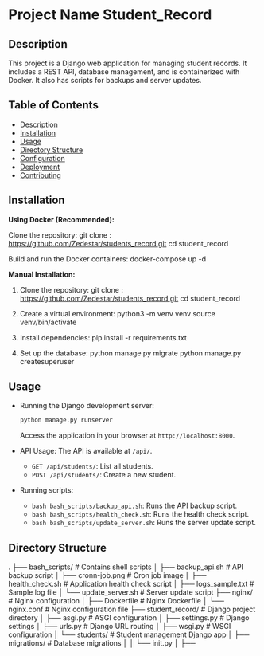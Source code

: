 # Project Name Student_Record

## Description

This project is a Django web application for managing student records. It includes a REST API, database management, and is containerized with Docker. It also has scripts for backups and server updates.

## Table of Contents

- [Description](#description)
- [Installation](#installation)
- [Usage](#usage)
- [Directory Structure](#directory-structure)
- [Configuration](#configuration)
- [Deployment](#deployment)
- [Contributing](#contributing)

## Installation

**Using Docker (Recommended):**

Clone the repository:
git clone : https://github.com/Zedestar/students_record.git
cd student_record

Build and run the Docker containers:
docker-compose up -d

**Manual Installation:**

1.  Clone the repository:
    git clone : https://github.com/Zedestar/students_record.git
    cd student_record

2.  Create a virtual environment:
    python3 -m venv venv
    source venv/bin/activate

3.  Install dependencies:
    pip install -r requirements.txt

4.  Set up the database:
    python manage.py migrate
    python manage.py createsuperuser

## Usage

- Running the Django development server:

  ```bash
  python manage.py runserver
  ```

  Access the application in your browser at `http://localhost:8000`.

- API Usage: The API is available at `/api/`.

  - `GET /api/students/`: List all students.
  - `POST /api/students/`: Create a new student.

- Running scripts:
  - `bash bash_scripts/backup_api.sh`: Runs the API backup script.
  - `bash bash_scripts/health_check.sh`: Runs the health check script.
  - `bash bash_scripts/update_server.sh`: Runs the server update script.

## Directory Structure

.
├── bash_scripts/ # Contains shell scripts
│ ├── backup_api.sh # API backup script
│ ├── cronn-job.png # Cron job image
│ ├── health_check.sh # Application health check script
│ ├── logs_sample.txt # Sample log file
│ └── update_server.sh # Server update script
├── nginx/ # Nginx configuration
│ ├── Dockerfile # Nginx Dockerfile
│ └── nginx.conf # Nginx configuration file
├── student_record/ # Django project directory
│ ├── asgi.py # ASGI configuration
│ ├── settings.py # Django settings
│ ├── urls.py # Django URL routing
│ ├── wsgi.py # WSGI configuration
│ └── students/ # Student management Django app
│ ├── migrations/ # Database migrations
│ │ └── init.py
│ ├──
